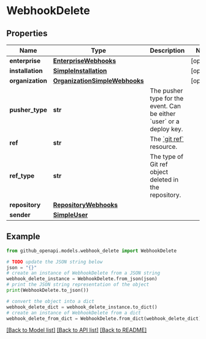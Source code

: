 # WebhookDelete


## Properties

Name | Type | Description | Notes
------------ | ------------- | ------------- | -------------
**enterprise** | [**EnterpriseWebhooks**](EnterpriseWebhooks.md) |  | [optional] 
**installation** | [**SimpleInstallation**](SimpleInstallation.md) |  | [optional] 
**organization** | [**OrganizationSimpleWebhooks**](OrganizationSimpleWebhooks.md) |  | [optional] 
**pusher_type** | **str** | The pusher type for the event. Can be either &#x60;user&#x60; or a deploy key. | 
**ref** | **str** | The [&#x60;git ref&#x60;](https://docs.github.com/rest/git/refs#get-a-reference) resource. | 
**ref_type** | **str** | The type of Git ref object deleted in the repository. | 
**repository** | [**RepositoryWebhooks**](RepositoryWebhooks.md) |  | 
**sender** | [**SimpleUser**](SimpleUser.md) |  | 

## Example

```python
from github_openapi.models.webhook_delete import WebhookDelete

# TODO update the JSON string below
json = "{}"
# create an instance of WebhookDelete from a JSON string
webhook_delete_instance = WebhookDelete.from_json(json)
# print the JSON string representation of the object
print(WebhookDelete.to_json())

# convert the object into a dict
webhook_delete_dict = webhook_delete_instance.to_dict()
# create an instance of WebhookDelete from a dict
webhook_delete_from_dict = WebhookDelete.from_dict(webhook_delete_dict)
```
[[Back to Model list]](../README.md#documentation-for-models) [[Back to API list]](../README.md#documentation-for-api-endpoints) [[Back to README]](../README.md)


